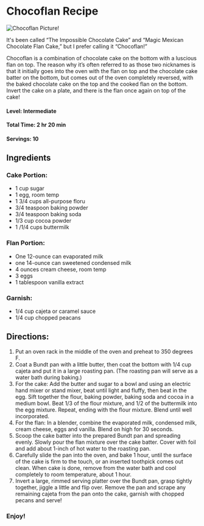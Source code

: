# Chocoflan Recipe 

![Chocoflan Picture!](https://www.google.com/url?sa=i&url=https%3A%2F%2Fwww.foodnetwork.com%2Frecipes%2Fmarcela-valladolid%2Fchocoflan-recipe-1949457&psig=AOvVaw1PcejC_6azCmh8QvB5sYOS&ust=1706292368073000&source=images&cd=vfe&opi=89978449&ved=0CBEQjRxqFwoTCNjW8d-Q-YMDFQAAAAAdAAAAABAD )

It's been called “The Impossible Chocolate Cake” and “Magic Mexican Chocolate Flan Cake,” but I prefer calling it “Chocoflan!” 

Chocoflan is a combination of chocolate cake on the bottom with a luscious flan on top. The reason why it’s often referred to as those two nicknames is that it initially goes into the oven with the flan on top and the chocolate cake batter on the bottom, but comes out of the oven completely reversed, with the baked chocolate cake on the top and the cooked flan on the bottom. Invert the cake on a plate, and there is the flan once again on top of the cake!

#### Level: Intermediate
#### Total Time: 2 hr 20 min
#### Servings: 10

## Ingredients
### Cake Portion:
- 1 cup sugar
- 1 egg, room temp
- 1 3/4 cups all-purpose floru
- 3/4 teaspoon baking powder
- 3/4 teaspoon baking soda
- 1/3 cup cocoa powder
- 1 /1/4 cups buttermilk

### Flan Portion:
- One 12-ounce can evaporated milk
- one 14-ounce can sweetened condensed milk
- 4 ounces cream cheese, room temp
- 3 eggs
- 1 tablespoon vanilla extract

### Garnish:
- 1/4 cup cajeta or caramel sauce
- 1/4 cup chopped peacans

## Directions: 
1. Put an oven rack in the middle of the oven and preheat to 350 degrees F. 
2. Coat a Bundt pan with a little butter, then coat the bottom with 1/4 cup cajeta and put it in a large roasting pan. (The roasting pan will serve as a water bath during baking.)
3. For the cake: Add the butter and sugar to a bowl and using an electric hand mixer or stand mixer, beat until light and fluffy, then beat in the egg. Sift together the flour, baking powder, baking soda and cocoa in a medium bowl. Beat 1/3 of the flour mixture, and 1/2 of the buttermilk into the egg mixture. Repeat, ending with the flour mixture. Blend until well incorporated. 
4. For the flan: In a blender, combine the evaporated milk, condensed milk, cream cheese, eggs and vanilla. Blend on high for 30 seconds. 
5.  Scoop the cake batter into the prepared Bundt pan and spreading evenly. Slowly pour the flan mixture over the cake batter. Cover with foil and add about 1-inch of hot water to the roasting pan. 
6. Carefully slide the pan into the oven, and bake 1 hour, until the surface of the cake is firm to the touch, or an inserted toothpick comes out clean. When cake is done, remove from the water bath and cool completely to room temperature, about 1 hour.
7. Invert a large, rimmed serving platter over the Bundt pan, grasp tightly together, jiggle a little and flip over. Remove the pan and scrape any remaining cajeta from the pan onto the cake, garnish with chopped pecans and serve!
### Enjoy!